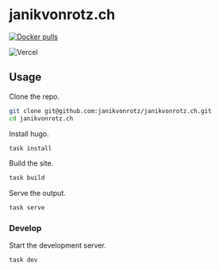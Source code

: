 # janikvonrotz.ch

[![Docker pulls](https://img.shields.io/docker/pulls/janikvonrotz/janikvonrotz.ch)](https://hub.docker.com/r/janikvonrotz/janikvonrotz.ch/)

![Vercel](https://vercelbadge.vercel.app/api/janikvonrotz/janikvonrotz.ch)

## Usage

Clone the repo.

```bash
git clone git@github.com:janikvonrotz/janikvonrotz.ch.git
cd janikvonrotz.ch
```

Install hugo.

```bash
task install
```

Build the site.

```bash
task build
```

Serve the output.

```bash
task serve
```

### Develop

Start the development server.

```bash
task dev
```
